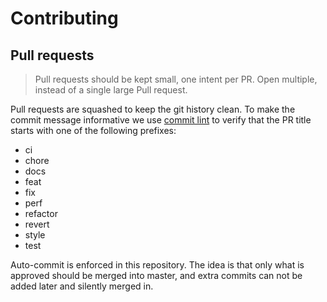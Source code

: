 # Contributing

## Pull requests

> Pull requests should be kept small, one intent per PR. Open multiple, instead of a single large Pull request.

Pull requests are squashed to keep the git history clean. To make the commit message informative we use
[commit lint](https://github.com/conventional-changelog/commitlint#what-is-commitlint) to verify that the PR title starts with one of the following prefixes:

- ci
- chore
- docs
- feat
- fix
- perf
- refactor
- revert
- style
- test

Auto-commit is enforced in this repository. The idea is that only what is approved should be merged into master, and extra
commits can not be added later and silently merged in.


